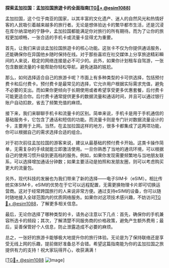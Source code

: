 **探索孟加拉国：孟加拉国旅遊卡的全面指南[[TG💪+ @esim1088](https://t.me/s/esim1088)]**

孟加拉国，这个位于南亚的国家，以其丰富的文化遗产、迷人的自然风光和热情好客的人民吸引着越来越多的旅行者。无论是想体验达卡的繁华都市生活，还是沉浸在库尔纳湿地的宁静中，孟加拉国都能满足你对旅行的所有期待。而为了让你的旅程更加顺畅，一张合适的手机卡或流量卡显得尤为重要。

首先，让我们来谈谈孟加拉国旅遊卡的核心功能。这张卡不仅为你提供通话服务，还能确保你在异国他乡随时保持在线。对于那些喜欢在社交媒体上分享旅途精彩瞬间的人来说，稳定的网络连接是必不可少的。此外，如果你计划租车自驾游，一张包含数据流量的卡能帮助你轻松导航，避免迷路的尴尬。

那么，如何选择适合自己的旅游卡呢？市面上有多种类型的卡可供选择，包括预付费卡和后付费卡。预付费卡是最常见的选择，它允许用户根据实际需求充值，避免不必要的支出。而如果你更倾向于长期使用或者希望享受更多优惠套餐，后付费卡可能更适合你。后付费卡通常提供更多的数据流量和通话时间，并且可以通过银行账户自动扣款，省去了频繁充值的麻烦。

接下来，我们来聊聊手机卡和流量卡的区别。简单来说，手机卡是用于手机通信的基础服务卡，它包含了通话和短信的功能。而流量卡则是专门针对数据流量设计的卡，主要用于上网。当然，在孟加拉国这样的地方，很多卡都集成了这两项功能，你可以根据自己的需求选择合适的组合。

对于初次前往孟加拉国的游客来说，建议从最基础的预付费卡开始。这类卡操作简单，无需复杂的手续就能立即激活使用。一旦你熟悉了当地的通讯环境，可以根据自己的使用习惯升级到更高档的服务。例如，如果你发现需要频繁地与当地朋友联系，可以选择增加通话分钟数；如果主要活动是拍照和发朋友圈，则可以考虑购买更大的流量包。

另外，现代科技的发展也为我们带来了新的选择——电子SIM卡（eSIM）。相比传统实体SIM卡，eSIM的优势在于它可以远程配置，无需更换物理卡片即可切换运营商。这对于经常跨国旅行的人来说非常方便。通过支持eSIM的设备，你可以随时随地接入全球范围内的优质网络服务。如果你对这项技术感兴趣，不妨访问[TG💪+ @esim1088](https://t.me/s/esim1088)，了解更多相关信息。

最后，无论你选择了哪种类型的卡，请务必注意以下几点：首先，确保你的手机兼容所选卡的频段；其次，了解清楚不同服务商的价格政策，避免产生额外费用；最后，妥善保管好个人信息，防止泄露造成不必要的麻烦。

总之，一张好的旅游卡能够极大地提升你的旅行体验。无论是为了保持联络还是享受无线上网的乐趣，提前做好准备总不会错。希望这篇指南能为你的孟加拉国之旅提供有力的支持！祝大家玩得开心，收获满满！

[[TG💪+ @esim1088](https://t.me/s/esim1088) ![Image](https://i.postimg.cc/4NQfJmqS/Snipaste-2025-05-13-00-14-12.png)]